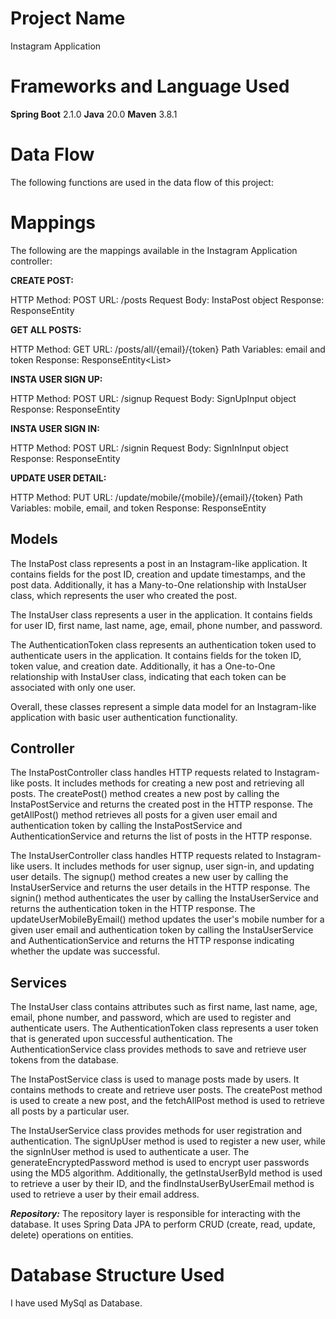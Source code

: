 # Project Name
Instagram Application

# Frameworks and Language Used
**Spring Boot** 2.1.0
**Java** 20.0
**Maven** 3.8.1

# Data Flow
The following functions are used in the data flow of this project:

# Mappings

The following are the mappings available in the Instagram Application controller:

**CREATE POST:**

  HTTP Method: POST
  URL: /posts
  Request Body: InstaPost object
  Response: ResponseEntity<InstaPost>

**GET ALL POSTS:**

  HTTP Method: GET
  URL: /posts/all/{email}/{token}
  Path Variables: email and token
  Response: ResponseEntity<List<InstaPost>>
  
**INSTA USER SIGN UP:**

  HTTP Method: POST
  URL: /signup
  Request Body: SignUpInput object
  Response: ResponseEntity<SignUpOutput>
  
**INSTA USER SIGN IN:**

  HTTP Method: POST
  URL: /signin
  Request Body: SignInInput object
  Response: ResponseEntity<SignInOutput>
  
**UPDATE USER DETAIL:**

  HTTP Method: PUT
  URL: /update/mobile/{mobile}/{email}/{token}
  Path Variables: mobile, email, and token
  Response: ResponseEntity<String>

## Models

The InstaPost class represents a post in an Instagram-like application. It contains fields for the post ID, creation and update timestamps, and the post data. Additionally, it has a Many-to-One relationship with InstaUser class, which represents the user who created the post.

The InstaUser class represents a user in the application. It contains fields for user ID, first name, last name, age, email, phone number, and password.

The AuthenticationToken class represents an authentication token used to authenticate users in the application. It contains fields for the token ID, token value, and creation date. Additionally, it has a One-to-One relationship with InstaUser class, indicating that each token can be associated with only one user.

Overall, these classes represent a simple data model for an Instagram-like application with basic user authentication functionality.


## Controller


The InstaPostController class handles HTTP requests related to Instagram-like posts. It includes methods for creating a new post and retrieving all posts. The createPost() method creates a new post by calling the InstaPostService and returns the created post in the HTTP response. The getAllPost() method retrieves all posts for a given user email and authentication token by calling the InstaPostService and AuthenticationService and returns the list of posts in the HTTP response.

The InstaUserController class handles HTTP requests related to Instagram-like users. It includes methods for user signup, user sign-in, and updating user details. The signup() method creates a new user by calling the InstaUserService and returns the user details in the HTTP response. The signin() method authenticates the user by calling the InstaUserService and returns the authentication token in the HTTP response. The updateUserMobileByEmail() method updates the user's mobile number for a given user email and authentication token by calling the InstaUserService and AuthenticationService and returns the HTTP response indicating whether the update was successful.


## Services

The InstaUser class contains attributes such as first name, last name, age, email, phone number, and password, which are used to register and authenticate users. The AuthenticationToken class represents a user token that is generated upon successful authentication. The AuthenticationService class provides methods to save and retrieve user tokens from the database.

The InstaPostService class is used to manage posts made by users. It contains methods to create and retrieve user posts. The createPost method is used to create a new post, and the fetchAllPost method is used to retrieve all posts by a particular user.

The InstaUserService class provides methods for user registration and authentication. The signUpUser method is used to register a new user, while the signInUser method is used to authenticate a user. The generateEncryptedPassword method is used to encrypt user passwords using the MD5 algorithm. Additionally, the getInstaUserById method is used to retrieve a user by their ID, and the findInstaUserByUserEmail method is used to retrieve a user by their email address.

_**Repository:**_ The repository layer is responsible for interacting with the database. It uses Spring Data JPA to perform CRUD (create, read, update, delete) operations on entities.


# Database Structure Used
I have used MySql as Database.
